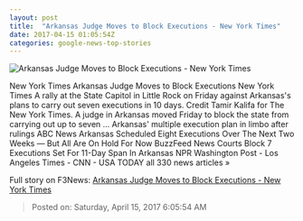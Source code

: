 ```yaml
---
layout: post
title:  "Arkansas Judge Moves to Block Executions - New York Times"
date: 2017-04-15 01:05:54Z
categories: google-news-top-stories
---
```


![Arkansas Judge Moves to Block Executions - New York Times](https://static01.nyt.com/images/2017/04/15/us/15Arkansas-2/15Arkansas-1492209095813-facebookJumbo.jpg)

New York Times Arkansas Judge Moves to Block Executions New York Times A rally at the State Capitol in Little Rock on Friday against Arkansas's plans to carry out seven executions in 10 days. Credit Tamir Kalifa for The New York Times. A judge in Arkansas moved Friday to block the state from carrying out up to seven ... Arkansas' multiple execution plan in limbo after rulings ABC News Arkansas Scheduled Eight Executions Over The Next Two Weeks — But All Are On Hold For Now BuzzFeed News Courts Block 7 Executions Set For 11-Day Span In Arkansas NPR Washington Post - Los Angeles Times - CNN - USA TODAY all 330 news articles »


Full story on F3News: [Arkansas Judge Moves to Block Executions - New York Times](http://www.f3nws.com/n/nRqbUF)

> Posted on: Saturday, April 15, 2017 6:05:54 AM
